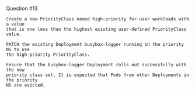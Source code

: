 
Question #13
~~~~~~~~~~~~~~~~~~~~~~~~~~~~~~~~~~~~~~~~~~~~~~~~~~~~~~~~~~~~~~~~~~~~~~~~~~~~~~~~~~~~~
Create a new PriorityClass named high-priority for user workloads with a value
that is one less than the highest existing user-defined PriorityClass value.

PATCH the existing Deployment busybox-logger running in the priority NS to use
the high-priority PriorityClass.

Ensure that the busybox-logger Deployment rolls out successfully with the new
priority class set. It is expected that Pods from other Deployments in the priority
NS are evicted.
~~~~~~~~~~~~~~~~~~~~~~~~~~~~~~~~~~~~~~~~~~~~~~~~~~~~~~~~~~~~~~~~~~~~~~~~~~~~~~~~~~~~~
